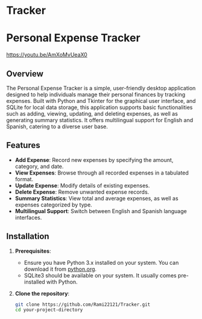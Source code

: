 # Tracker
# Personal Expense Tracker
https://youtu.be/AmXoMvUeaX0

## Overview

The Personal Expense Tracker is a simple, user-friendly desktop application designed to help individuals manage their personal finances by tracking expenses. Built with Python and Tkinter for the graphical user interface, and SQLite for local data storage, this application supports basic functionalities such as adding, viewing, updating, and deleting expenses, as well as generating summary statistics. It offers multilingual support for English and Spanish, catering to a diverse user base.

## Features

- **Add Expense**: Record new expenses by specifying the amount, category, and date.
- **View Expenses**: Browse through all recorded expenses in a tabulated format.
- **Update Expense**: Modify details of existing expenses.
- **Delete Expense**: Remove unwanted expense records.
- **Summary Statistics**: View total and average expenses, as well as expenses categorized by type.
- **Multilingual Support**: Switch between English and Spanish language interfaces.

## Installation

1. **Prerequisites**:
   - Ensure you have Python 3.x installed on your system. You can download it from [python.org](https://www.python.org/downloads/).
   - SQLite3 should be available on your system. It usually comes pre-installed with Python.

2. **Clone the repository**:
   ```bash
   git clone https://github.com/Rami22121/Tracker.git
   cd your-project-directory
